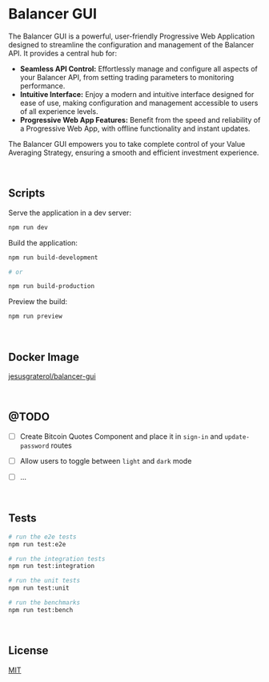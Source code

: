 # Balancer GUI

The Balancer GUI is a powerful, user-friendly Progressive Web Application designed to streamline the configuration and management of the Balancer API. It provides a central hub for:

* **Seamless API Control:**  Effortlessly manage and configure all aspects of your Balancer API, from setting trading parameters to monitoring performance.
* **Intuitive Interface:**  Enjoy a modern and intuitive interface designed for ease of use, making configuration and management accessible to users of all experience levels.
* **Progressive Web App Features:**  Benefit from the speed and reliability of a Progressive Web App, with offline functionality and instant updates.

The Balancer GUI empowers you to take complete control of your Value Averaging Strategy, ensuring a smooth and efficient investment experience. 




<br/>

## Scripts

Serve the application in a dev server:

```bash
npm run dev
```



Build the application:

```bash
npm run build-development

# or

npm run build-production
```



Preview the build:

```bash
npm run preview
```




<br/>

## Docker Image

[jesusgraterol/balancer-gui](https://hub.docker.com/r/jesusgraterol/balancer-gui)





<br/>

## @TODO

- [ ] Create Bitcoin Quotes Component and place it in `sign-in` and `update-password` routes
- [ ] Allow users to toggle between `light` and `dark` mode
- [ ] ...





<br/>

## Tests

```bash
# run the e2e tests
npm run test:e2e

# run the integration tests
npm run test:integration

# run the unit tests
npm run test:unit

# run the benchmarks
npm run test:bench
```





<br/>

## License

[MIT](https://choosealicense.com/licenses/mit/)